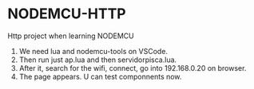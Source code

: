 # NODEMCU-HTTP
Http project when learning NODEMCU

1. We need lua and nodemcu-tools on VSCode.
2. Then run just ap.lua and then servidorpisca.lua.
3. After it, search for the wifi, connect, go into 192.168.0.20 on browser.
4. The page appears. U can test componnents now. 
